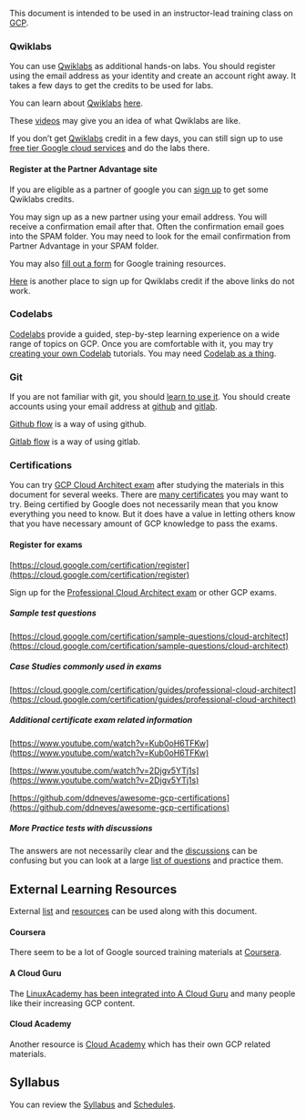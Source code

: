 


This document is intended to be used in an instructor-lead training class on [GCP](GCP-Learning).

### Qwiklabs



You can use [Qwiklabs](https://www.qwiklabs.com/) as additional hands-on labs.  You should register using the  email address as your identity and create an account right away. It takes a few days to get the credits to be used for labs.

You can learn about [Qwiklabs]((https://googlecourses.qwiklabs.com/)) [here](https://www.youtube.com/watch?v=ew-r46FmzSM&list=PLIivdWyY5sqKOsBSMDTF0M76nXeChgh5D).

These [videos](https://www.youtube.com/user/yogaarsa/playlists) may give you an idea of what Qwiklabs are like.


If you don’t get [Qwiklabs]((https://www.qwiklabs.com/focuses/2794?catalog_rank=%7B%22rank%22%3A1%2C%22num_filters%22%3A0%2C%22has_search%22%3Atrue%7D&parent=catalog&search_id=7467708)) credit in a few days, you can still sign up to use [free tier Google cloud services](https://cloud.google.com/free) and do the labs there.



#### Register at the Partner Advantage site

If you are eligible as a partner of google you can [sign up](https://www.partneradvantage.goog/GCPPRM/s/partneradvantageportallogin?language=en_US) to get some Qwiklabs credits.


You may sign up as a new partner using your email address. You will receive a confirmation email after that. Often the confirmation email goes into the SPAM folder.  You may need to look for the email confirmation from Partner Advantage in your SPAM folder.

You may also [fill out a form]((https://inthecloud.withgoogle.com/partner-training/request-training-resources.html)) for Google training resources.

[Here](https://inthecloud.withgoogle.com/training-discount/register.html) is another place to sign up for Qwiklabs credit if the above links do not work.


### Codelabs

[Codelabs](https://codelabs.developers.google.com/) provide a guided, step-by-step learning experience on a wide range of topics on GCP.
Once you are comfortable with it, you may try [creating your own Codelab](https://medium.com/@zarinlo/publish-technical-tutorials-in-google-codelab-format-b07ef76972cd) tutorials. You may need [Codelab as a thing](https://github.com/zarinlo/tools).

### Git

If you are not familiar with git, you should [learn to use it]((https://www.youtube.com/watch?v=HVsySz-h9r4)). You should create accounts using your  email address at [github](https://www.youtube.com/watch?reload=9&v=w3jLJU7DT5E) and [gitlab](https://www.youtube.com/watch?v=7q9Y1Cv-ib0).



[Github flow](https://guides.github.com/introduction/flow/) is a way of using github.

[Gitlab flow](https://about.gitlab.com/blog/2014/09/29/gitlab-flow/) is a way of using gitlab.


### Certifications

You can try [GCP Cloud Architect exam](https://cloud.google.com/certification/guides/professional-cloud-architect) after studying the 
materials in this document for several weeks.  There are [many certificates](https://cloud.google.com/certification) you may want to try.
Being certified by Google does not necessarily mean that you know everything you need to know. But it does have a value in letting others
know that you have necessary amount of GCP knowledge to pass the exams.



#### Register for exams

[https://cloud.google.com/certification/register](https://cloud.google.com/certification/register)

Sign up for the [Professional Cloud Architect exam](https://cloud.google.com/certification/guides/professional-cloud-architect) or other GCP exams.




##### Sample test questions

[https://cloud.google.com/certification/sample-questions/cloud-architect](https://cloud.google.com/certification/sample-questions/cloud-architect)


##### Case Studies commonly used in exams

[https://cloud.google.com/certification/guides/professional-cloud-architect](https://cloud.google.com/certification/guides/professional-cloud-architect)


##### Additional certificate exam related information

[https://www.youtube.com/watch?v=Kub0oH6TFKw](https://www.youtube.com/watch?v=Kub0oH6TFKw)

[https://www.youtube.com/watch?v=2Djgv5YTj1s](https://www.youtube.com/watch?v=2Djgv5YTj1s)

[https://github.com/ddneves/awesome-gcp-certifications](https://github.com/ddneves/awesome-gcp-certifications)


##### More Practice tests with discussions

The answers are not necessarily clear and the [discussions](https://www.examtopics.com/exams/google/professional-cloud-architect) can be confusing but you can look at a large [list of questions](https://www.gcp-examquestions.com/category/gcp-practice-questions/) and practice them.






## External Learning Resources

External [list](https://www.guru99.com/best-google-course.html) and [resources](https://medium.com/javarevisited/my-favorite-free-google-cloud-platform-gcp-professional-cloud-developer-certification-courses-856ef69a56bb) can be used along with this document. 

#### Coursera

There seem to be a lot of Google sourced training materials at [Coursera](https://www.coursera.org/).


#### A Cloud Guru

The [LinuxAcademy has been integrated into A Cloud Guru](https://acloudguru.com/) and many people like their increasing GCP content.


#### Cloud Academy 

Another resource is [Cloud Academy](https://cloudacademy.com/) which has their own GCP related materials.





## Syllabus

You can review the [Syllabus](Syllabus) and [Schedules](Schedules).



